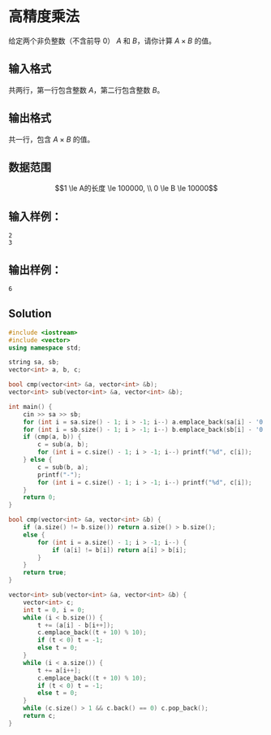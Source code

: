 # 高精度乘法

给定两个非负整数（不含前导 $0$） $A$ 和 $B$，请你计算 $A \times B$ 的值。

## 输入格式

共两行，第一行包含整数 $A$，第二行包含整数 $B$。

## 输出格式

共一行，包含 $A \times B$ 的值。

## 数据范围

$$1 \le A的长度 \le 100000, \\
0 \le B \le 10000$$

## 输入样例：

```text
2
3
```

## 输出样例：

```text
6
```

## Solution

```Cpp
#include <iostream>
#include <vector>
using namespace std;

string sa, sb;
vector<int> a, b, c;

bool cmp(vector<int> &a, vector<int> &b);
vector<int> sub(vector<int> &a, vector<int> &b);

int main() {
    cin >> sa >> sb;
    for (int i = sa.size() - 1; i > -1; i--) a.emplace_back(sa[i] - '0');
    for (int i = sb.size() - 1; i > -1; i--) b.emplace_back(sb[i] - '0');
    if (cmp(a, b)) {
        c = sub(a, b);
        for (int i = c.size() - 1; i > -1; i--) printf("%d", c[i]);
    } else {
        c = sub(b, a);
        printf("-");
        for (int i = c.size() - 1; i > -1; i--) printf("%d", c[i]);
    }
    return 0;
}

bool cmp(vector<int> &a, vector<int> &b) {
    if (a.size() != b.size()) return a.size() > b.size();
    else {
        for (int i = a.size() - 1; i > -1; i--) {
            if (a[i] != b[i]) return a[i] > b[i];
        }
    }
    return true;
}

vector<int> sub(vector<int> &a, vector<int> &b) {
    vector<int> c;
    int t = 0, i = 0;
    while (i < b.size()) {
        t += (a[i] - b[i++]);
        c.emplace_back((t + 10) % 10);
        if (t < 0) t = -1;
        else t = 0;
    }
    while (i < a.size()) {
        t += a[i++];
        c.emplace_back((t + 10) % 10);
        if (t < 0) t = -1;
        else t = 0;
    }
    while (c.size() > 1 && c.back() == 0) c.pop_back();
    return c;
}
```
